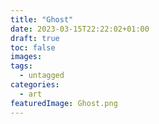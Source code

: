 ```yaml
---
title: "Ghost"
date: 2023-03-15T22:22:02+01:00
draft: true
toc: false
images:
tags:
  - untagged
categories:
  - art
featuredImage: Ghost.png
---
```


